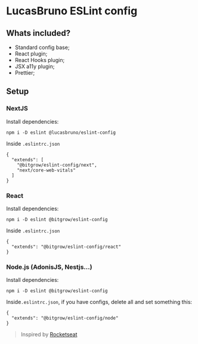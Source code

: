 # LucasBruno ESLint config

## Whats included?

- Standard config base;
- React plugin;
- React Hooks plugin;
- JSX a11y plugin;
- Prettier;

## Setup

### NextJS

Install dependencies:

```
npm i -D eslint @lucasbruno/eslint-config
```

Inside `.eslintrc.json`

```
{
  "extends": [
    "@bitgrow/eslint-config/next",
    "next/core-web-vitals"
  ]
}
```

### React

Install dependencies:

```
npm i -D eslint @bitgrow/eslint-config
```

Inside `.eslintrc.json`

```
{
  "extends": "@bitgrow/eslint-config/react"
}
```

### Node.js (AdonisJS, Nestjs...)

Install dependencies:

```
npm i -D eslint @bitgrow/eslint-config
```

Inside`.eslintrc.json`, if you have configs, delete all and set something this:

```
{
  "extends": "@bitgrow/eslint-config/node"
}
```

> Inspired by [Rocketseat](https://github.com/Rocketseat/eslint-config-rocketseat)
